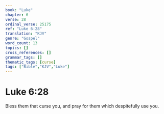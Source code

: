 ```yaml
---
book: "Luke"
chapter: 6
verse: 28
ordinal_verse: 25175
ref: "Luke 6:28"
translation: "KJV"
genre: "Gospel"
word_count: 13
topics: []
cross_references: []
grammar_tags: []
thematic_tags: [curse]
tags: ["Bible","KJV","Luke"]
---
```


# Luke 6:28

Bless them that curse you, and pray for them which despitefully use you.

